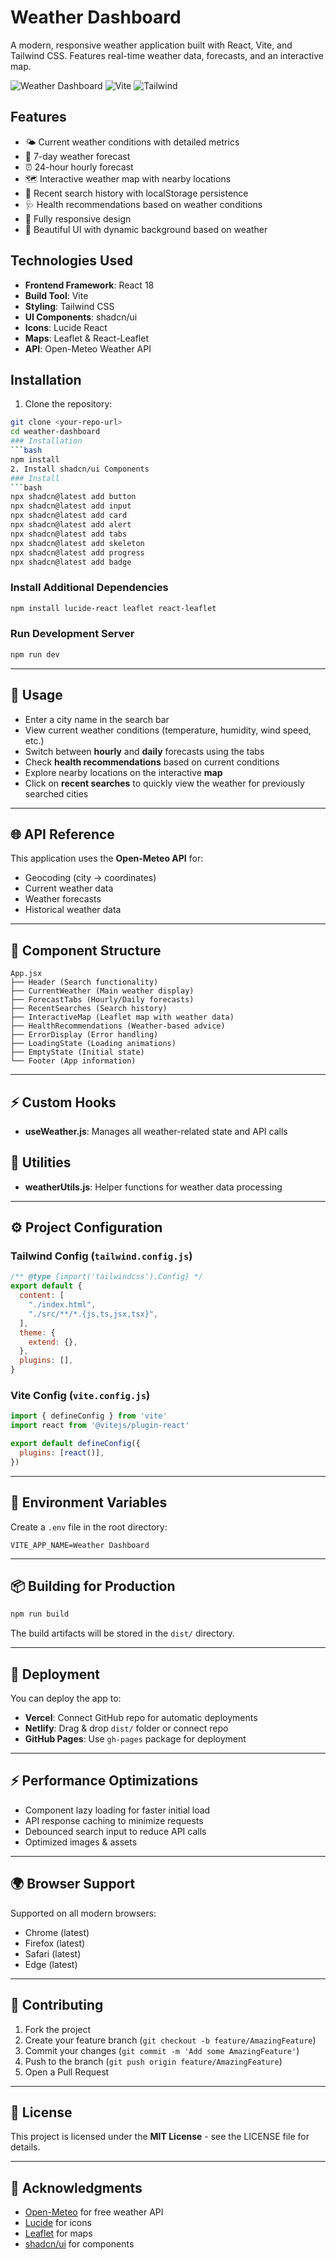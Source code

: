 # Weather Dashboard

A modern, responsive weather application built with React, Vite, and Tailwind CSS. Features real-time weather data, forecasts, and an interactive map.

![Weather Dashboard](https://img.shields.io/badge/React-18.2.0-blue) ![Vite](https://img.shields.io/badge/Vite-4.4.5-purple) ![Tailwind](https://img.shields.io/badge/Tailwind-3.3.3-cyan)

## Features

- 🌤️ Current weather conditions with detailed metrics
- 📅 7-day weather forecast
- ⏰ 24-hour hourly forecast
- 🗺️ Interactive weather map with nearby locations
- 💾 Recent search history with localStorage persistence
- 🩺 Health recommendations based on weather conditions
- 📱 Fully responsive design
- 🎨 Beautiful UI with dynamic background based on weather

## Technologies Used

- **Frontend Framework**: React 18
- **Build Tool**: Vite
- **Styling**: Tailwind CSS
- **UI Components**: shadcn/ui
- **Icons**: Lucide React
- **Maps**: Leaflet & React-Leaflet
- **API**: Open-Meteo Weather API

## Installation

1. Clone the repository:
```bash
git clone <your-repo-url>
cd weather-dashboard
### Installation
```bash
npm install
2. Install shadcn/ui Components
### Install
```bash
npx shadcn@latest add button
npx shadcn@latest add input
npx shadcn@latest add card
npx shadcn@latest add alert
npx shadcn@latest add tabs
npx shadcn@latest add skeleton
npx shadcn@latest add progress
npx shadcn@latest add badge
```

### Install Additional Dependencies
```bash
npm install lucide-react leaflet react-leaflet
```

### Run Development Server
```bash
npm run dev
```

---

## 📌 Usage
- Enter a city name in the search bar
- View current weather conditions (temperature, humidity, wind speed, etc.)
- Switch between **hourly** and **daily** forecasts using the tabs
- Check **health recommendations** based on current conditions
- Explore nearby locations on the interactive **map**
- Click on **recent searches** to quickly view the weather for previously searched cities

---

## 🌐 API Reference
This application uses the **Open-Meteo API** for:
- Geocoding (city → coordinates)
- Current weather data
- Weather forecasts
- Historical weather data

---

## 🧩 Component Structure
```
App.jsx
├── Header (Search functionality)
├── CurrentWeather (Main weather display)
├── ForecastTabs (Hourly/Daily forecasts)
├── RecentSearches (Search history)
├── InteractiveMap (Leaflet map with weather data)
├── HealthRecommendations (Weather-based advice)
├── ErrorDisplay (Error handling)
├── LoadingState (Loading animations)
├── EmptyState (Initial state)
└── Footer (App information)
```

---

## ⚡ Custom Hooks
- **useWeather.js**: Manages all weather-related state and API calls

## 🔧 Utilities
- **weatherUtils.js**: Helper functions for weather data processing

---

## ⚙️ Project Configuration

### Tailwind Config (`tailwind.config.js`)
```js
/** @type {import('tailwindcss').Config} */
export default {
  content: [
    "./index.html",
    "./src/**/*.{js,ts,jsx,tsx}",
  ],
  theme: {
    extend: {},
  },
  plugins: [],
}
```

### Vite Config (`vite.config.js`)
``` js
import { defineConfig } from 'vite'
import react from '@vitejs/plugin-react'

export default defineConfig({
  plugins: [react()],
})
```

---

## 🔑 Environment Variables
Create a `.env` file in the root directory:
```env
VITE_APP_NAME=Weather Dashboard
```

---

## 📦 Building for Production
```bash
npm run build
```
The build artifacts will be stored in the `dist/` directory.

---

## 🚀 Deployment
You can deploy the app to:
- **Vercel**: Connect GitHub repo for automatic deployments
- **Netlify**: Drag & drop `dist/` folder or connect repo
- **GitHub Pages**: Use `gh-pages` package for deployment

---

## ⚡ Performance Optimizations
- Component lazy loading for faster initial load
- API response caching to minimize requests
- Debounced search input to reduce API calls
- Optimized images & assets

---

## 🌍 Browser Support
Supported on all modern browsers:
- Chrome (latest)
- Firefox (latest)
- Safari (latest)
- Edge (latest)

---

## 🤝 Contributing
1. Fork the project
2. Create your feature branch (`git checkout -b feature/AmazingFeature`)
3. Commit your changes (`git commit -m 'Add some AmazingFeature'`)
4. Push to the branch (`git push origin feature/AmazingFeature`)
5. Open a Pull Request

---

## 📜 License
This project is licensed under the **MIT License** - see the LICENSE file for details.

---

## 🙏 Acknowledgments
- [Open-Meteo](https://open-meteo.com/) for free weather API
- [Lucide](https://lucide.dev/) for icons
- [Leaflet](https://leafletjs.com/) for maps
- [shadcn/ui](https://ui.shadcn.com/) for components
